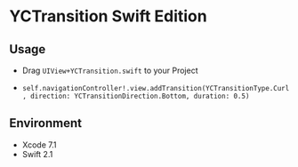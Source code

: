 # YCTransition Swift Edition
## Usage
* Drag `UIView+YCTransition.swift` to your Project

* `self.navigationController!.view.addTransition(YCTransitionType.Curl, direction: YCTransitionDirection.Bottom, duration: 0.5)`

## Environment
* Xcode 7.1 
* Swift 2.1

